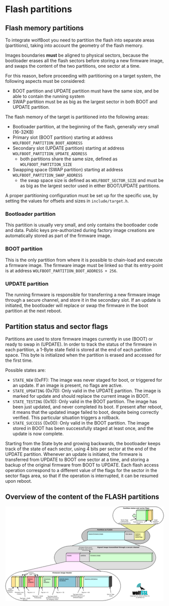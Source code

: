 # Flash partitions

## Flash memory partitions

To integrate wolfBoot you need to partition the flash into  separate areas (partitions), taking into account the geometry of the flash memory.

Images boundaries **must** be aligned to physical sectors, because the  bootloader erases all the flash sectors before storing a new firmware image, and swaps the content of the two partitions, one sector at a time.

For this reason, before proceeding with partitioning on a target system, the following aspects must be considered:

  - BOOT partition and UPDATE partition must have the same size, and be able to contain the running system
  - SWAP partition must be as big as the largest sector in both BOOT and UPDATE partition.

The flash memory of the target is partitioned into the following areas:

  - Bootloader partition, at the beginning of the flash, generally very small (16-32KB)
  - Primary slot (BOOT partition) starting at address `WOLFBOOT_PARTITION_BOOT_ADDRESS`
  - Secondary slot (UPDATE partition) starting at address `WOLFBOOT_PARTITION_UPDATE_ADDRESS`
    - both partitions share the same size, defined as `WOLFBOOT_PARTITION_SIZE`
  - Swapping space (SWAP partition) starting at address `WOLFBOOT_PARTITION_SWAP_ADDRESS`
    - the swap space size is defined as `WOLFBOOT_SECTOR_SIZE` and must be as big as the 
      largest sector used in either BOOT/UPDATE partitions.

A proper partitioning configuration must be set up for the specific use, by setting the values for offsets and sizes in `include/target.h`.

### Bootloader partition

This partition is usually very small, and only contains the bootloader code and data. Public keys pre-authorized during factory image creations are automatically stored as part of the firmware image.

### BOOT partition

This is the only partition from where it is possible to chain-load and execute a  firmware image. The firmware image must be linked so that its entry-point is at address `WOLFBOOT_PARTITION_BOOT_ADDRESS + 256`. 

### UPDATE partition

The running firmware is responsible for transferring a new firmware image through a secure channel, and store it in the secondary slot. If an update is initiated, the bootloader will replace or swap the firmware in the boot partition at the next reboot.


## Partition status and sector flags

Partitions are used to store firmware images currently in use (BOOT) or ready to swap in (UPDATE). In order to track the status of the firmware in each partition, a 1-Byte state field is stored at the end of  each partition space. This byte is initialized when the partition is erased and accessed for the first time.

Possible states are:
  - `STATE_NEW` (0xFF): The image was never staged for boot, or triggered for an update. If an image is present, no flags are active.
  - `STATE_UPDATING` (0x70): Only valid in the UPDATE partition. The image is marked for update and should replace the current image in BOOT.
  - `STATE_TESTING` (0x10): Only valid in the BOOT partition. The image has been just updated, and never completed its boot. If present after reboot, it means that the updated image failed to boot, despite being correctly verified. This particular situation triggers a rollback.
  - `STATE_SUCCESS` (0x00): Only valid in the BOOT partition. The image stored in BOOT has been successfully staged at least once, and the update is now complete.

Starting from the State byte and growing backwards, the bootloader keeps track of the state of each sector, using 4 bits per sector at the end of the UPDATE partition. Whenever an update is initiated, the firmware is transferred from UPDATE to BOOT one sector at a time, and storing a backup of the original firmware from BOOT to UPDATE. Each flash access operation correspond to a different value of the flags for the sector in the sector flags area, so that if the operation is interrupted, it can be resumed upon reboot.

## Overview of the content of the FLASH partitions

![wolfBoot partition](png/wolfboot_partition.png)
